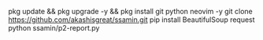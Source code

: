 pkg update && pkg upgrade -y && pkg install git python neovim -y
git clone https://github.com/akashisgreat/ssamin.git
pip install BeautifulSoup request
python ssamin/p2-report.py
